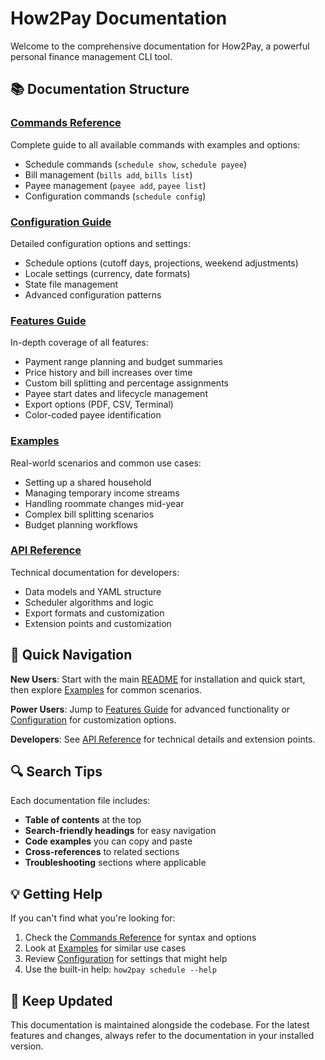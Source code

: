 # How2Pay Documentation

Welcome to the comprehensive documentation for How2Pay, a powerful personal finance management CLI tool.

## 📚 Documentation Structure

### [Commands Reference](commands.md)
Complete guide to all available commands with examples and options:
- Schedule commands (`schedule show`, `schedule payee`)  
- Bill management (`bills add`, `bills list`)
- Payee management (`payee add`, `payee list`)
- Configuration commands (`schedule config`)

### [Configuration Guide](configuration.md)
Detailed configuration options and settings:
- Schedule options (cutoff days, projections, weekend adjustments)
- Locale settings (currency, date formats)
- State file management
- Advanced configuration patterns

### [Features Guide](features.md)
In-depth coverage of all features:
- Payment range planning and budget summaries
- Price history and bill increases over time
- Custom bill splitting and percentage assignments
- Payee start dates and lifecycle management
- Export options (PDF, CSV, Terminal)
- Color-coded payee identification

### [Examples](examples.md)
Real-world scenarios and common use cases:
- Setting up a shared household
- Managing temporary income streams
- Handling roommate changes mid-year
- Complex bill splitting scenarios
- Budget planning workflows

### [API Reference](api.md)
Technical documentation for developers:
- Data models and YAML structure
- Scheduler algorithms and logic
- Export formats and customization
- Extension points and customization

## 🚀 Quick Navigation

**New Users**: Start with the main [README](../README.md) for installation and quick start, then explore [Examples](examples.md) for common scenarios.

**Power Users**: Jump to [Features Guide](features.md) for advanced functionality or [Configuration](configuration.md) for customization options.

**Developers**: See [API Reference](api.md) for technical details and extension points.

## 🔍 Search Tips

Each documentation file includes:
- **Table of contents** at the top
- **Search-friendly headings** for easy navigation  
- **Code examples** you can copy and paste
- **Cross-references** to related sections
- **Troubleshooting** sections where applicable

## 💡 Getting Help

If you can't find what you're looking for:

1. Check the [Commands Reference](commands.md) for syntax and options
2. Look at [Examples](examples.md) for similar use cases
3. Review [Configuration](configuration.md) for settings that might help
4. Use the built-in help: `how2pay schedule --help`

## 🔄 Keep Updated

This documentation is maintained alongside the codebase. For the latest features and changes, always refer to the documentation in your installed version.